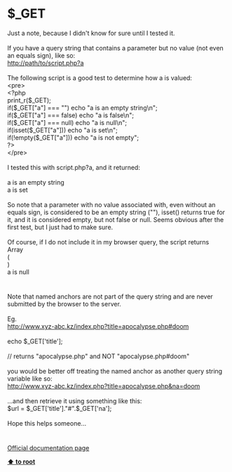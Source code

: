 # $_GET




<div class="phpcode"><span class="html">
Just a note, because I didn&apos;t know for sure until I tested it.<br><br>If you have a query string that contains a parameter but no value (not even an equals sign), like so:<br><a href="http://path/to/script.php?a" rel="nofollow" target="_blank">http://path/to/script.php?a</a><br><br>The following script is a good test to determine how a is valued:<br>&lt;pre&gt;<br><span class="default">&lt;?php<br> print_r</span><span class="keyword">(</span><span class="default">$_GET</span><span class="keyword">);<br> if(</span><span class="default">$_GET</span><span class="keyword">[</span><span class="string">&quot;a&quot;</span><span class="keyword">] === </span><span class="string">&quot;&quot;</span><span class="keyword">) echo </span><span class="string">&quot;a is an empty string\n&quot;</span><span class="keyword">;<br> if(</span><span class="default">$_GET</span><span class="keyword">[</span><span class="string">&quot;a&quot;</span><span class="keyword">] === </span><span class="default">false</span><span class="keyword">) echo </span><span class="string">&quot;a is false\n&quot;</span><span class="keyword">;<br> if(</span><span class="default">$_GET</span><span class="keyword">[</span><span class="string">&quot;a&quot;</span><span class="keyword">] === </span><span class="default">null</span><span class="keyword">) echo </span><span class="string">&quot;a is null\n&quot;</span><span class="keyword">;<br> if(isset(</span><span class="default">$_GET</span><span class="keyword">[</span><span class="string">&quot;a&quot;</span><span class="keyword">])) echo </span><span class="string">&quot;a is set\n&quot;</span><span class="keyword">;<br> if(!empty(</span><span class="default">$_GET</span><span class="keyword">[</span><span class="string">&quot;a&quot;</span><span class="keyword">])) echo </span><span class="string">&quot;a is not empty&quot;</span><span class="keyword">;<br></span><span class="default">?&gt;<br></span>&lt;/pre&gt;<br><br>I tested this with script.php?a, and it returned:<br><br>a is an empty string<br>a is set<br><br>So note that a parameter with no value associated with, even without an equals sign, is considered to be an empty string (&quot;&quot;), isset() returns true for it, and it is considered empty, but not false or null. Seems obvious after the first test, but I just had to make sure.<br><br>Of course, if I do not include it in my browser query, the script returns<br>Array<br>(<br>)<br>a is null</span>
</div>
  

#


<div class="phpcode"><span class="html">
Note that named anchors are not part of the query string and are never submitted by the browser to the server.<br><br>Eg.<br><a href="http://www.xyz-abc.kz/index.php?title=apocalypse.php#doom" rel="nofollow" target="_blank">http://www.xyz-abc.kz/index.php?title=apocalypse.php#doom</a><br><br>echo $_GET[&apos;title&apos;]; <br><br>// returns &quot;apocalypse.php&quot; and NOT &quot;apocalypse.php#doom&quot;<br><br>you would be better off treating the named anchor as another query string variable like so:<br><a href="http://www.xyz-abc.kz/index.php?title=apocalypse.php&amp;na=doom" rel="nofollow" target="_blank">http://www.xyz-abc.kz/index.php?title=apocalypse.php&amp;na=doom</a><br><br>...and then retrieve it using something like this:<br>$url = $_GET[&apos;title&apos;].&quot;#&quot;.$_GET[&apos;na&apos;];<br><br>Hope this helps someone...</span>
</div>
  

#

[Official documentation page](https://www.php.net/manual/en/reserved.variables.get.php)

**[⬆ to root](/)**